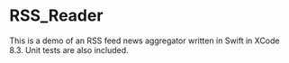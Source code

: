 # RSS_Reader
This is a demo of an RSS feed news aggregator written in Swift in XCode 8.3. Unit tests are also included.
